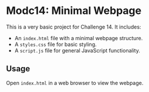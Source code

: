 # Modc14: Minimal Webpage

This is a very basic project for Challenge 14. It includes:
- An `index.html` file with a minimal webpage structure.
- A `styles.css` file for basic styling.
- A `script.js` file for general JavaScript functionality.

## Usage
Open `index.html` in a web browser to view the webpage.
